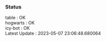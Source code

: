 ### Status


table : OK  
hogwarts : OK  
icy-bot : OK  
Latest Update : 2023-05-07 23:06:48.680064
